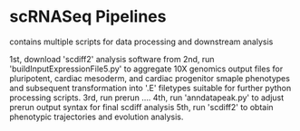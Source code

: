 # scRNASeq Pipelines
 contains multiple scripts for data processing and downstream analysis

 1st, download 'scdiff2' analysis software from 
 2nd, run 'buildInputExpressionFile5.py' to aggregate 10X genomics output files for pluripotent, cardiac mesoderm, and cardiac progenitor smaple phenotypes and subsequent transformation into '.E' filetypes suitable for further python processing scripts.
 3rd, run prerun ....
 4th, run 'anndatapeak.py' to adjust prerun output syntax for final scdiff analysis
 5th, run 'scdiff2' to obtain phenotypic trajectories and evolution analysis.
